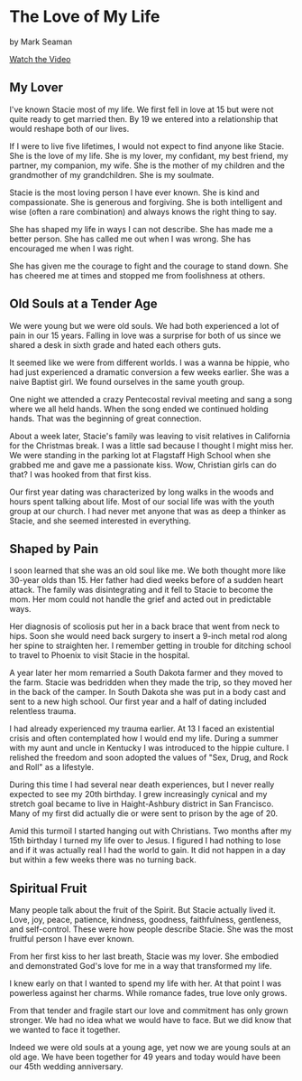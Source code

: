 # The Love of My Life

by Mark Seaman

<a class="btn brown"
href="https://drive.google.com/file/d/1WQnaZ70xCi67JoTjavXR5gRsvUpkzQWh/view"
target="video">Watch the Video</a>


## My Lover

I've known Stacie most of my life. We first fell in love at 15 but were not quite ready to get married then. By 19 we
entered into a relationship that would reshape both of our lives.

If I were to live five lifetimes, I would not expect to find anyone like Stacie. She is the love of my life. She is my
lover, my confidant, my best friend, my partner, my companion, my wife. She is the mother of my children and the
grandmother of my grandchildren. She is my soulmate.

Stacie is the most loving person I have ever known. She is kind and compassionate. She is generous and forgiving. She is
both intelligent and wise (often a rare combination) and always knows the right thing to say.

She has shaped my life in ways I can not describe. She has made me a better person. She has called me out when I was
wrong. She has encouraged me when I was right.

She has given me the courage to fight and the courage to stand down. She has cheered me at times and stopped me from
foolishness at others.


## Old Souls at a Tender Age

We were young but we were old souls. We had both experienced a lot of pain in our 15 years. Falling in love was a
surprise for both of us since we shared a desk in sixth grade and hated each others guts.

It seemed like we were from different worlds. I was a wanna be hippie, who had just experienced a dramatic conversion a
few weeks earlier. She was a naive Baptist girl. We found ourselves in the same youth group.

One night we attended a crazy Pentecostal revival meeting and sang a song where we all held hands. When the song ended
we continued holding hands. That was the beginning of great connection.

About a week later, Stacie's family was leaving to visit relatives in California for the Christmas break. I was a little
sad because I thought I might miss her. We were standing in the parking lot at Flagstaff High School when she grabbed me
and gave me a passionate kiss. Wow, Christian girls can do that? I was hooked from that first kiss.

Our first year dating was characterized by long walks in the woods and hours spent talking about life. Most of our
social life was with the youth group at our church. I had never met anyone that was as deep a thinker as Stacie, and she
seemed interested in everything.


## Shaped by Pain

I soon learned that she was an old soul like me. We both thought more like 30-year olds than 15. Her father had died
weeks before of a sudden heart attack. The family was disintegrating and it fell to Stacie to become the mom. Her mom
could not handle the grief and acted out in predictable ways.

Her diagnosis of scoliosis put her in a back brace that went from neck to hips. Soon she would need back surgery to
insert a 9-inch metal rod along her spine to straighten her. I remember getting in trouble for ditching school to travel
to Phoenix to visit Stacie in the hospital.

A year later her mom remarried a South Dakota farmer and they moved to the farm. Stacie was bedridden when they made the
trip, so they moved her in the back of the camper. In South Dakota she was put in a body cast and sent to a new high
school. Our first year and a half of dating included relentless trauma.

I had already experienced my trauma earlier. At 13 I faced an existential crisis and often contemplated how I would end
my life. During a summer with my aunt and uncle in Kentucky I was introduced to the hippie culture. I relished the
freedom and soon adopted the values of "Sex, Drug, and Rock and Roll" as a lifestyle.

During this time I had several near death experiences, but I never really expected to see my 20th birthday. I grew
increasingly cynical and my stretch goal became to live in Haight-Ashbury district in San Francisco. Many of my first
did actually die or were sent to prison by the age of 20.

Amid this turmoil I started hanging out with Christians. Two months after my 15th birthday I turned my life over to
Jesus. I figured I had nothing to lose and if it was actually real I had the world to gain. It did not happen in a day
but within a few weeks there was no turning back.


## Spiritual Fruit

Many people talk about the fruit of the Spirit. But Stacie actually lived it. Love, joy, peace, patience, kindness,
goodness, faithfulness, gentleness, and self-control. These were how people describe Stacie. She was the most fruitful
person I have ever known.

From her first kiss to her last breath, Stacie was my lover. She embodied and demonstrated God's love for me in a way
that transformed my life. 

I knew early on that I wanted to spend my life with her.  At that point I was powerless against her charms. While
romance fades, true love only grows. 

From that tender and fragile start our love and commitment has only grown stronger. We had no idea what we would have to
face. But we did know that we wanted to face it together.

Indeed we were old souls at a young age, yet now we are young souls at an old age. We have been together for 49 years
and today would have been our 45th wedding anniversary.

